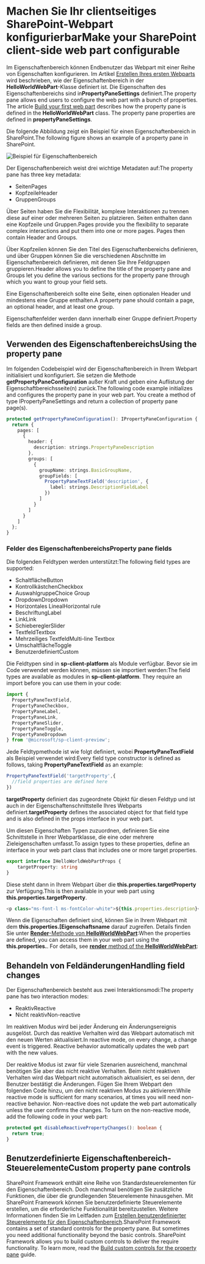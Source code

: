 # <a name="make-your-sharepoint-client-side-web-part-configurable"></a><span data-ttu-id="daf08-101">Machen Sie Ihr clientseitiges SharePoint-Webpart konfigurierbar</span><span class="sxs-lookup"><span data-stu-id="daf08-101">Make your SharePoint client-side web part configurable</span></span>

<span data-ttu-id="daf08-p101">Im Eigenschaftenbereich können Endbenutzer das Webpart mit einer Reihe von Eigenschaften konfigurieren. Im Artikel [Erstellen Ihres ersten Webparts](../get-started/build-a-hello-world-web-part) wird beschrieben, wie der Eigenschaftenbereich in der **HelloWorldWebPart**-Klasse definiert ist. Die Eigenschaften des Eigenschaftenbereichs sind in**PropertyPaneSettings** definiert.</span><span class="sxs-lookup"><span data-stu-id="daf08-p101">The property pane allows end users to configure the web part with a bunch of properties. The article [Build your first web part](../get-started/build-a-hello-world-web-part) describes how the property pane is defined in the **HelloWorldWebPart** class. The property pane properties are defined in  **propertyPaneSettings**.</span></span>

<span data-ttu-id="daf08-105">Die folgende Abbildung zeigt ein Beispiel für einen Eigenschaftenbereich in SharePoint.</span><span class="sxs-lookup"><span data-stu-id="daf08-105">The following figure shows an example of a property pane in SharePoint.</span></span>

![Beispiel für Eigenschaftenbereich](../../../../images/property-pane-example.png)

<span data-ttu-id="daf08-107">Der Eigenschaftenbereich weist drei wichtige Metadaten auf:</span><span class="sxs-lookup"><span data-stu-id="daf08-107">The property pane has three key metadata:</span></span>

* <span data-ttu-id="daf08-108">Seiten</span><span class="sxs-lookup"><span data-stu-id="daf08-108">Pages</span></span>
* <span data-ttu-id="daf08-109">Kopfzeile</span><span class="sxs-lookup"><span data-stu-id="daf08-109">Header</span></span>
* <span data-ttu-id="daf08-110">Gruppen</span><span class="sxs-lookup"><span data-stu-id="daf08-110">Groups</span></span>

<span data-ttu-id="daf08-p102">Über Seiten haben Sie die Flexibilität, komplexe Interaktionen zu trennen diese auf einer oder mehreren Seiten zu platzieren. Seiten enthalten dann eine Kopfzeile und Gruppen.</span><span class="sxs-lookup"><span data-stu-id="daf08-p102">Pages provide you the flexibility to separate complex interactions and put them into one or more pages. Pages then contain Header and Groups.</span></span>

<span data-ttu-id="daf08-113">Über Kopfzeilen können Sie den Titel des Eigenschaftenbereichs definieren, und über Gruppen können Sie die verschiedenen Abschnitte im Eigenschaftenbereich definieren, mit denen Sie Ihre Feldgruppen gruppieren.</span><span class="sxs-lookup"><span data-stu-id="daf08-113">Header allows you to define the title of the property pane and Groups let you define the various sections for the property pane through which you want to group your field sets.</span></span> 

<span data-ttu-id="daf08-114">Eine Eigenschaftenbereich sollte eine Seite, einen optionalen Header und mindestens eine Gruppe enthalten.</span><span class="sxs-lookup"><span data-stu-id="daf08-114">A property pane should contain a page, an optional header, and at least one group.</span></span>

<span data-ttu-id="daf08-115">Eigenschaftenfelder werden dann innerhalb einer Gruppe definiert.</span><span class="sxs-lookup"><span data-stu-id="daf08-115">Property fields are then defined inside a group.</span></span> 

## <a name="using-the-property-pane"></a><span data-ttu-id="daf08-116">Verwenden des Eigenschaftenbereichs</span><span class="sxs-lookup"><span data-stu-id="daf08-116">Using the property pane</span></span>

<span data-ttu-id="daf08-p103">Im folgenden Codebeispiel wird der Eigenschaftenbereich in Ihrem Webpart initialisiert und konfiguriert. Sie setzen die Methode **getPropertyPaneConfiguration** außer Kraft und geben eine Auflistung der Eigenschaftbereichsseite(n) zurück.</span><span class="sxs-lookup"><span data-stu-id="daf08-p103">The following code example initializes and configures the property pane in your web part. You create a method of type IPropertyPaneSettings and return a collection of property pane page(s).</span></span>

```ts
protected getPropertyPaneConfiguration(): IPropertyPaneConfiguration {
  return {
    pages: [
      {
        header: {
          description: strings.PropertyPaneDescription
        },
        groups: [
          {
            groupName: strings.BasicGroupName,
            groupFields: [
              PropertyPaneTextField('description', {
                label: strings.DescriptionFieldLabel
              })
            ]
          }
        ]
      }
    ]
  };
}
```

### <a name="property-pane-fields"></a><span data-ttu-id="daf08-119">Felder des Eigenschaftenbereichs</span><span class="sxs-lookup"><span data-stu-id="daf08-119">Property pane fields</span></span>

<span data-ttu-id="daf08-120">Die folgenden Feldtypen werden unterstützt:</span><span class="sxs-lookup"><span data-stu-id="daf08-120">The following field types are supported:</span></span>

* <span data-ttu-id="daf08-121">Schaltfläche</span><span class="sxs-lookup"><span data-stu-id="daf08-121">Button</span></span>
* <span data-ttu-id="daf08-122">Kontrollkästchen</span><span class="sxs-lookup"><span data-stu-id="daf08-122">Checkbox</span></span>
* <span data-ttu-id="daf08-123">Auswahlgruppe</span><span class="sxs-lookup"><span data-stu-id="daf08-123">Choice Group</span></span>
* <span data-ttu-id="daf08-124">Dropdown</span><span class="sxs-lookup"><span data-stu-id="daf08-124">Dropdown</span></span>
* <span data-ttu-id="daf08-125">Horizontales Lineal</span><span class="sxs-lookup"><span data-stu-id="daf08-125">Horizontal rule</span></span>
* <span data-ttu-id="daf08-126">Beschriftung</span><span class="sxs-lookup"><span data-stu-id="daf08-126">Label</span></span>
* <span data-ttu-id="daf08-127">Link</span><span class="sxs-lookup"><span data-stu-id="daf08-127">Link</span></span>
* <span data-ttu-id="daf08-128">Schieberegler</span><span class="sxs-lookup"><span data-stu-id="daf08-128">Slider</span></span>
* <span data-ttu-id="daf08-129">Textfeld</span><span class="sxs-lookup"><span data-stu-id="daf08-129">Textbox</span></span>
* <span data-ttu-id="daf08-130">Mehrzeiliges Textfeld</span><span class="sxs-lookup"><span data-stu-id="daf08-130">Multi-line Textbox</span></span>
* <span data-ttu-id="daf08-131">Umschaltfläche</span><span class="sxs-lookup"><span data-stu-id="daf08-131">Toggle</span></span>
* <span data-ttu-id="daf08-132">Benutzerdefiniert</span><span class="sxs-lookup"><span data-stu-id="daf08-132">Custom</span></span>

<span data-ttu-id="daf08-p104">Die Feldtypen sind in **sp-client-platform** als Module verfügbar. Bevor sie im Code verwendet werden können, müssen sie importiert werden:</span><span class="sxs-lookup"><span data-stu-id="daf08-p104">The field types are available as modules in **sp-client-platform**. They require an import before you can use them in your code:</span></span>

```ts
import {
  PropertyPaneTextField,
  PropertyPaneCheckbox,
  PropertyPaneLabel,
  PropertyPaneLink,
  PropertyPaneSlider,
  PropertyPaneToggle,
  PropertyPaneDropdown
} from '@microsoft/sp-client-preview';
```

<span data-ttu-id="daf08-135">Jede Feldtypmethode ist wie folgt definiert, wobei **PropertyPaneTextField** als Beispiel verwendet wird:</span><span class="sxs-lookup"><span data-stu-id="daf08-135">Every field type constructor is defined as follows, taking **PropertyPaneTextField** as an example:</span></span>

```ts
PropertyPaneTextField('targetProperty',{
  //field properties are defined here
})
```

<span data-ttu-id="daf08-136">**targetProperty** definiert das zugeordnete Objekt für diesen Feldtyp und ist auch in der Eigenschaftenschnittstelle Ihres Webparts definiert.</span><span class="sxs-lookup"><span data-stu-id="daf08-136">**targetProperty** defines the associated object for that field type and is also defined in the props interface in your web part.</span></span>

<span data-ttu-id="daf08-137">Um diesen Eigenschaften Typen zuzuordnen, definieren Sie eine Schnittstelle in Ihrer Webpartklasse, die eine oder mehrere Zieleigenschaften umfasst.</span><span class="sxs-lookup"><span data-stu-id="daf08-137">To assign types to these properties, define an interface in your web part class that includes one or more target properties.</span></span>

```ts
export interface IHelloWorldWebPartProps {
    targetProperty: string
}
```

<span data-ttu-id="daf08-138">Diese steht dann in Ihrem Webpart über die **this.properties.targetProperty** zur Verfügung.</span><span class="sxs-lookup"><span data-stu-id="daf08-138">This is then available in your web part using **this.properties.targetProperty**.</span></span>

```ts
<p class="ms-font-l ms-fontColor-white">${this.properties.description}</p>
```

<span data-ttu-id="daf08-p105">Wenn die Eigenschaften definiert sind, können Sie in Ihrem Webpart mit dem **this.properties.[Eigenschaftsname** darauf zugreifen. Details finden Sie unter [**Render**-Methode von **HelloWorldWebPart**](../get-started/build-a-hello-world-web-part#web-part-render-method):</span><span class="sxs-lookup"><span data-stu-id="daf08-p105">When the properties are defined, you can access them in your web part using the **this.properties.<property-value>**. For details, see [**render** method of the **HelloWorldWebPart**](../get-started/build-a-hello-world-web-part#web-part-render-method):</span></span>

## <a name="handling-field-changes"></a><span data-ttu-id="daf08-141">Behandeln von Feldänderungen</span><span class="sxs-lookup"><span data-stu-id="daf08-141">Handling field changes</span></span>

<span data-ttu-id="daf08-142">Der Eigenschaftenbereich besteht aus zwei Interaktionsmodi:</span><span class="sxs-lookup"><span data-stu-id="daf08-142">The property pane has two interaction modes:</span></span>

* <span data-ttu-id="daf08-143">Reaktiv</span><span class="sxs-lookup"><span data-stu-id="daf08-143">Reactive</span></span>
* <span data-ttu-id="daf08-144">Nicht reaktiv</span><span class="sxs-lookup"><span data-stu-id="daf08-144">Non-reactive</span></span>

<span data-ttu-id="daf08-p106">Im reaktiven Modus wird bei jeder Änderung ein Änderungsereignis ausgelöst. Durch das reaktive Verhalten wird das Webpart automatisch mit den neuen Werten aktualisiert.</span><span class="sxs-lookup"><span data-stu-id="daf08-p106">In reactive mode, on every change, a change event is triggered. Reactive behavior automatically updates the web part with the new values.</span></span>

<span data-ttu-id="daf08-p107">Der reaktive Modus ist zwar für viele Szenarien ausreichend, manchmal benötigen Sie aber das nicht reaktive Verhalten. Beim nicht reaktiven Verhalten wird das Webpart nicht automatisch aktualisiert, es sei denn, der Benutzer bestätigt die Änderungen. Fügen Sie Ihrem Webpart den folgenden Code hinzu, um den nicht reaktiven Modus zu aktivieren:</span><span class="sxs-lookup"><span data-stu-id="daf08-p107">While reactive mode is sufficient for many scenarios, at times you will need non-reactive behavior. Non-reactive does not update the web part automatically unless the user confirms the changes. To turn on the non-reactive mode, add the following code in your web part:</span></span>

```ts 
protected get disableReactivePropertyChanges(): boolean { 
  return true; 
}
```

## <a name="custom-property-pane-controls"></a><span data-ttu-id="daf08-150">Benutzerdefinierte Eigenschaftenbereich-Steuerelemente</span><span class="sxs-lookup"><span data-stu-id="daf08-150">Custom property pane controls</span></span>

<span data-ttu-id="daf08-p108">SharePoint Framework enthält eine Reihe von Standardsteuerelementen für den Eigenschaftenbereich. Doch manchmal benötigen Sie zusätzliche Funktionen, die über die grundlegenden Steuerelemente hinausgehen. Mit SharePoint Framework können Sie benutzerdefinierte Steuerelemente erstellen, um die erforderliche Funktionalität bereitzustellen. Weitere Informationen finden Sie im Leitfaden zum [Erstellen benutzerdefinierter Steuerelemente für den Eigenschaftenbereich](../guidance/build-custom-property-pane-controls).</span><span class="sxs-lookup"><span data-stu-id="daf08-p108">SharePoint Framework contains a set of standard controls for the property pane. But sometimes you need additional functionality beyond the basic controls. SharePoint Framework allows you to build custom controls to deliver the require functionality. To learn more, read the [Build custom controls for the property pane](../guidance/build-custom-property-pane-controls) guide.</span></span>
